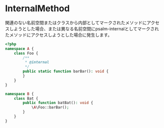# InternalMethod
関連のない名前空間またはクラスから内部としてマークされたメソッドにアクセスしようとした場合、または異なる名前空間にpsalm-internalとしてマークされたメソッドにアクセスしようとした場合に発生します。

```php
<?php
namespace A {
    class Foo {
        /**
         * @internal
         */
        public static function barBar(): void {
        }
    }
}

namespace B {
    class Bat {
        public function batBat(): void {
            \A\Foo::barBar();
        }
    }
}
```
